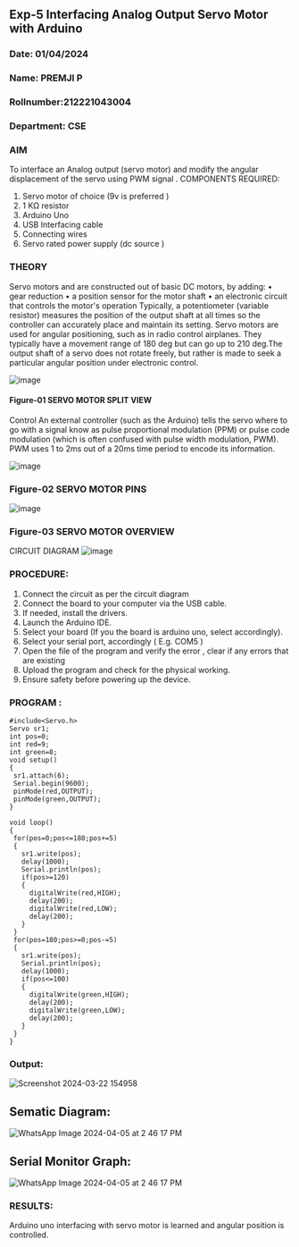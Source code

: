 ## Exp-5 Interfacing Analog Output Servo Motor with Arduino
### Date: 01/04/2024
### Name: PREMJI P
### Rollnumber:212221043004
### Department: CSE
### AIM
To interface an Analog output (servo motor) and modify the angular displacement of the servo using PWM signal .
COMPONENTS REQUIRED:
1.	Servo motor of choice (9v is preferred )
2.	1 KΩ resistor 
3.	Arduino Uno 
4.	USB Interfacing cable 
5.	Connecting wires 
6.	Servo rated power supply (dc source )

### THEORY
Servo motors and are constructed out of basic DC motors, by adding:
•	 gear reduction
•	 a position sensor for the motor shaft
•	 an electronic circuit that controls the motor's operation
Typically, a potentiometer (variable resistor) measures the position of the output shaft at all times so the controller can accurately place and maintain its setting.
Servo motors are used for angular positioning, such as in radio control airplanes.  They typically have a movement range of 180 deg but can go up to 210 deg.The output shaft of a servo does not rotate freely, but rather is made to seek a particular angular position under electronic control. 

![image](https://user-images.githubusercontent.com/36288975/163544439-1f477927-fcd4-42f0-9ce4-c863fdbf1210.png)

#### Figure-01 SERVO MOTOR SPLIT VIEW 
Control 
An external controller (such as the Arduino) tells the servo where to go with a signal know as pulse proportional modulation (PPM) or pulse code modulation (which is often confused with pulse width modulation, PWM). PWM uses 1 to 2ms out of a 20ms time period to encode its information.
 
 ![image](https://user-images.githubusercontent.com/36288975/163544482-3027136f-7135-4f3d-a23f-8dc2fe04194d.png)

### Figure-02 SERVO MOTOR PINS
 ![image](https://user-images.githubusercontent.com/36288975/163544513-ca497421-e6ba-4f91-871f-5cfba77f22a8.png)

### Figure-03 SERVO MOTOR OVERVIEW 
CIRCUIT DIAGRAM
 ![image](https://user-images.githubusercontent.com/36288975/163544618-6eb8a7b5-7f1a-428a-8d9f-fd899b145efb.png)

### PROCEDURE:
1.	Connect the circuit as per the circuit diagram 
2.	Connect the board to your computer via the USB cable.
3.	If needed, install the drivers.
4.	Launch the Arduino IDE.
5.	Select your board (If you the board is arduino uno, select accordingly).
6.	Select your serial port, accordingly ( E.g. COM5 )
7.	Open the file of the program  and verify the error , clear if any errors that are existing 
8.	Upload the program and check for the physical working. 
9.	Ensure safety before powering up the device.


### PROGRAM :
 ```
#include<Servo.h>
Servo sr1;
int pos=0;
int red=9;
int green=8;
void setup()
{
  sr1.attach(6);
  Serial.begin(9600);
  pinMode(red,OUTPUT);
  pinMode(green,OUTPUT);
}

void loop()
{
  for(pos=0;pos<=180;pos+=5)
  {
    sr1.write(pos);
    delay(1000);
    Serial.println(pos);
    if(pos>=120)
  	{
      digitalWrite(red,HIGH);
      delay(200);
      digitalWrite(red,LOW);
      delay(200);
    }
  }
  for(pos=180;pos>=0;pos-=5)
  {
    sr1.write(pos);
    Serial.println(pos);
    delay(1000);
    if(pos<=100)
    {
      digitalWrite(green,HIGH);
      delay(200);
      digitalWrite(green,LOW);
      delay(200);
    }
  }
}
```
### Output:
![Screenshot 2024-03-22 154958](https://github.com/balar2004/EXPERIMENT-NO--05-INTERFACING-ANALOG-OUTPUT-SERVO-MOTOR-WITH-ARDUINO-/assets/118791778/66d83f82-5faa-4738-8a7c-57193fdc70df)

## Sematic Diagram:
![WhatsApp Image 2024-04-05 at 2 46 17 PM](https://github.com/premjivip/EXPERIMENT-NO--05-INTERFACING-ANALOG-OUTPUT-SERVO-MOTOR-WITH-ARDUINO-/assets/143831886/d6bccfb6-6e1f-4d59-978a-a13567f4e658)


## Serial Monitor Graph:
![WhatsApp Image 2024-04-05 at 2 46 17 PM](https://github.com/premjivip/EXPERIMENT-NO--05-INTERFACING-ANALOG-OUTPUT-SERVO-MOTOR-WITH-ARDUINO-/assets/143831886/b1445927-5bb6-44f8-a454-44e68626085b)


### RESULTS: 
Arduino uno interfacing with servo motor is learned and angular position is controlled.
